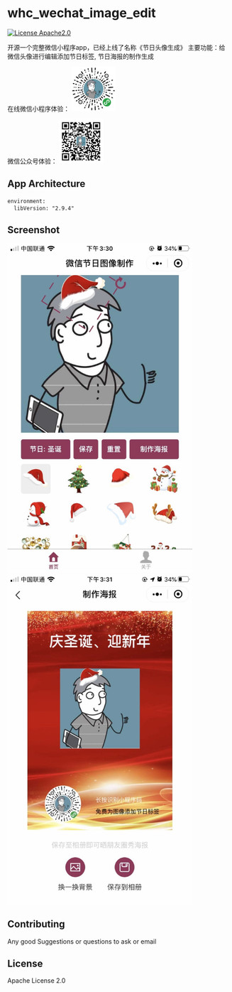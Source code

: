 <!--
 * @Author: whc
 * @Date: 2019-11-07 16:39:05
 * @LastEditTime : 2020-01-05 15:42:32
 -->
# whc_wechat_image_edit

[![License Apache2.0](https://img.shields.io/hexpm/l/plug.svg)](https://raw.githubusercontent.com/attentiveness/whcapp/master/LICENSE)

开源一个完整微信小程序app，已经上线了名称《节日头像生成》
主要功能：给微信头像进行编辑添加节日标签, 节日海报的制作生成

在线微信小程序体验：
<img src = "./screenshot/app_code.jpg" width = "100"/>

微信公众号体验：
<img src = "./screenshot/gongzong_code.jpg" width = "100"/>

## App Architecture
```
environment:
  libVersion: "2.9.4"
```


## Screenshot
<img src = "./screenshot/home.jpg" width = "417"/><img src = "./screenshot/poster.jpg" width = "417"/>


## Contributing

Any good Suggestions or questions to ask or email

## License

Apache License 2.0

